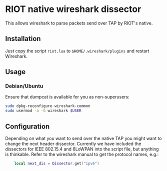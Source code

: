 # RIOT native wireshark dissector
This allows wireshark to parse packets send over TAP by RIOT's native.

## Installation
Just copy the script ``riot.lua`` to ``$HOME/.wireshark/plugins`` and restart
Wireshark.

## Usage
### Debian/Ubuntu
Ensure that dumpcat is available for you as non-superusers:

```bash
sudo dpkg-reconfigure wireshark-common
sudo usermod -a -G wireshark $USER
```

## Configuration
Depending on what you want to send over the native TAP you might want to change
the next header dissector. Currently we have included the dissectors for
IEEE 802.15.4 and 6LoWPAN into the script file, but anything is thinkable.
Refer to the wireshark manual to get the protocol names, e.g.:

```lua
    local next_dis = Dissector.get("ipv6")
```
